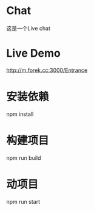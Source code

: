 # Chat
这是一个Live chat

# Live Demo
http://m.forek.cc:3000/Entrance

# 安装依赖 
npm install

# 构建项目
npm run build

# 动项目
npm run start
